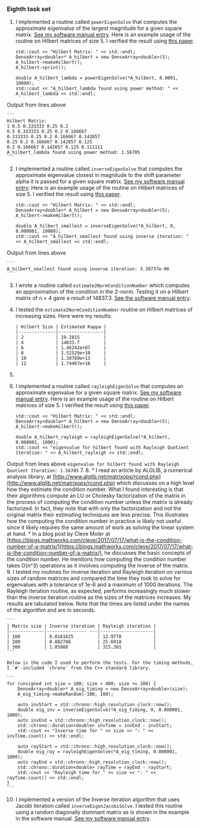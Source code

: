 ### Eighth task set

1. I implemented a routine called `powerEigenSolve` that computes the approximate eigenvalue of the largest magnitude for a given square matrix. [See my software manual entry](../software_manual/powerEigenSolve.md). Here is an example usage of the routine on Hilbert matrices of size 5. I verified the result using [this paper](https://www.jstor.org/stable/2003247?seq=3#metadata_info_tab_contents).

    ```
    std::cout << "Hilbert Matrix: " << std::endl;
    DenseArray<double>* A_hilbert = new DenseArray<double>(5);
    A_hilbert->makeHilbert();
    A_hilbert->print();

    double A_hilbert_lambda = powerEigenSolve(*A_hilbert, 0.0001, 10000);
    std::cout << "A_hilbert_lambda found using power method: " << A_hilbert_lambda << std::endl;
    ```
Output from lines above

    ```
    Hilbert Matrix: 
    1 0.5 0.333333 0.25 0.2 
    0.5 0.333333 0.25 0.2 0.166667 
    0.333333 0.25 0.2 0.166667 0.142857 
    0.25 0.2 0.166667 0.142857 0.125 
    0.2 0.166667 0.142857 0.125 0.111111 
    A_hilbert_lambda found using power method: 1.56705
    ```
2. I implemented a routine called `inverseEigenSolve` that computes the approximate eigenvalue closest in magnitude to the shift parameter alpha it is passed for a given square matrix. [See my software manual entry](../software_manual/inverseEigenSolve.md). Here is an example usage of the routine on Hilbert matrices of size 5. I verified the result using [this paper](https://www.jstor.org/stable/2003247?seq=3#metadata_info_tab_contents).

    ```
    std::cout << "Hilbert Matrix: " << std::endl;
    DenseArray<double>* A_hilbert = new DenseArray<double>(5);
    A_hilbert->makeHilbert();

    double A_hilbert_smallest = inverseEigenSolve(*A_hilbert, 0, 0.000001, 10000);
    std::cout << "A_hilbert_smallest found using inverse iteration: " << A_hilbert_smallest << std::endl;
    ```
Output from lines above

    ```
    A_hilbert_smallest found using inverse iteration: 3.30737e-06
    ```
3. I wrote a routine called `estimate2NormConditionNumber` which computes an approximation of the condition in the 2-norm. Testing it on a Hilbert matrix of n = 4 gave a result of 14837.3. [See the software manual entry](../software_manual/estimate2NormConditionNumber.md).
4. I tested the `estimate2NormConditionNumber` routine on Hilbert matrices of increasing sizes. Here were my results:

    ```
    | Hilbert Size | Estimated Kappa |
    |--------------|-----------------|
    | 2            | 19.2815         |
    | 4            | 14833.7         |
    | 6            | 1.46242e+07     |
    | 8            | 1.52529e+10     |
    | 10           | 1.38789e+13     |
    | 12           | 1.74467e+16     |
    ```
5. 
6. I implemented a routine called `rayleighEigenSolve` that computes an approximate eigenvalue for a given square matrix. [See my software manual entry](../software_manual/rayleighEigenSolve.md). Here is an example usage of the routine on Hilbert matrices of size 5. I verified the result using [this paper](https://www.jstor.org/stable/2003247?seq=3#metadata_info_tab_contents).
    ```
    std::cout << "Hilbert Matrix: " << std::endl;
    DenseArray<double>* A_hilbert = new DenseArray<double>(5);
    A_hilbert->makeHilbert();

    double A_hilbert_rayleigh = rayleighEigenSolve(*A_hilbert, 0.000001, 1000);
    std::cout << "eigenvalue for hilbert found with Rayleigh Quotient Iteration: " << A_hilbert_rayleigh << std::endl;
    ```
Output from lines above
    ```
    eigenvalue for hilbert found with Rayleigh Quotient Iteration: 1.56705
    ```
7. 
8. * I read an article by ALGLIB, a numerical analysis library, at [http://www.alglib.net/matrixops/rcond.php](http://www.alglib.net/matrixops/rcond.php) which discusses on a high level how they estimate the condition number. What I found interesting is that their algorithms compute an LU or Cholesky factorization of the matrix in the process of computing the condition number unless the matrix is already factorized. In fact, they note that with only the factorization and not the original matrix their estimating techniques are less precise. This illustrates how the computing the condition number in practice is likely not useful since it likely requires the same amount of work as solving the linear system at hand.
    * In a blog post by Cleve Moler at [https://blogs.mathworks.com/cleve/2017/07/17/what-is-the-condition-number-of-a-matrix/](https://blogs.mathworks.com/cleve/2017/07/17/what-is-the-condition-number-of-a-matrix/), he discusses the basic concepts of the condition number. He mentions how computing the condition number takes O(n^3) operations as it involves computing the inverse of the matrix.
9. I tested my routines for inverse iteration and Rayleigh iteration on various sizes of random matrices and compared the time they took to solve for eigenvalues with a tolerance of 1e-6 and a maximum of 1000 iterations. The Rayleigh iteration routine, as expected, performs increasingly much slower than the inverse iteration routine as the sizes of the matrices increases. My results are tabulated below. Note that the times are listed under the names of the algorithm and are in seconds.

    ```
    | Matrix size | Inverse iteration | Rayleigh iteration |
    |-------------|--------------- ---|--------------------|
    | 100         | 0.0161625         | 12.9778            |
    | 200         | 0.882786          | 25.6918            |
    | 300         | 1.85088           | 315.301            |
    ```

    Below is the code I used to perform the tests. For the timing methods, I `#`-included `chrono` from the C++ standard library.

    ```
    for (unsigned int size = 100; size < 400; size += 100) {
        DenseArray<double>* A_eig_timing = new DenseArray<double>(size);
        A_eig_timing->makeRandom(-100, 100);

        auto invStart = std::chrono::high_resolution_clock::now();
        double eig_inv = inverseEigenSolve(*A_eig_timing, 0, 0.000001, 1000);
        auto invEnd = std::chrono::high_resolution_clock::now();
        std::chrono::duration<double> invTime = invEnd - invStart;
        std::cout << "Inverse time for " << size << ": " << invTime.count() << std::endl;

        auto rayStart = std::chrono::high_resolution_clock::now();
        double eig_ray = rayleighEigenSolve(*A_eig_timing, 0.000001, 1000);
        auto rayEnd = std::chrono::high_resolution_clock::now();
        std::chrono::duration<double> rayTime = rayEnd - rayStart;
        std::cout << "Rayleigh time for " << size << ": " << rayTime.count() << std::endl;
    }
    ```
10. I implemented a version of the Inverse iteration algorithm that uses Jacobi iteration called `inverseEigenJacobiSolve`. I tested this routine using a random diagonally dominant matrix as is shown in the example in the software manual. [See my software manual entry](../software_manual/inverseEigenJacobiSolve.md).
